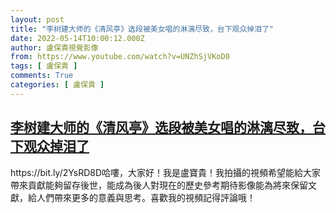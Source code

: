 ```yaml
---
layout: post
title: "李树建大师的《清风亭》选段被美女唱的淋漓尽致，台下观众掉泪了"
date: 2022-05-14T10:00:12.000Z
author: 盧保貴視覺影像
from: https://www.youtube.com/watch?v=UNZhSjVKoD0
tags: [ 盧保貴 ]
comments: True
categories: [ 盧保貴 ]
---
```

<!--1652522412000-->
[李树建大师的《清风亭》选段被美女唱的淋漓尽致，台下观众掉泪了](https://www.youtube.com/watch?v=UNZhSjVKoD0)
------

<div>
https://bit.ly/2YsRD8D哈嘍，大家好！我是盧寶貴！我拍攝的視頻希望能給大家帶來貢獻能夠留存後世，能成為後人對現在的歷史參考期待影像能為將來保留文獻，給人們帶來更多的意義與思考。喜歡我的視頻記得評論哦！
</div>
